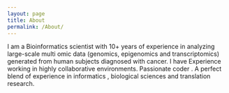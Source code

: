 ```yaml
---
layout: page
title: About
permalink: /About/
---
```


I am a Bioinformatics scientist with 10+ years of experience in analyzing large-scale multi omic data (genomics, epigenomics and transcriptomics) generated from human subjects diagnosed with cancer. I have Experience working in highly collaborative environments. Passionate coder . A perfect blend of experience in informatics , biological sciences and translation research.

